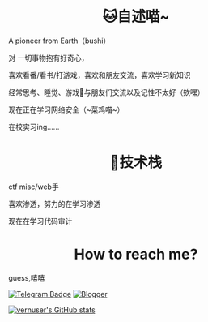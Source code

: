 
<h1 align="center">🐱自述喵~</h1>

<p>A pioneer from Earth（bushi）</p>

<p>对 一切事物抱有好奇心，</p>

<p>喜欢看番/看书/打游戏，喜欢和朋友交流，喜欢学习新知识</p>

<p>经常思考、睡觉、游戏🤺与朋友们交流以及记性不太好（欸嘿）</p>

<p>现在正在学习网络安全（~菜鸡喵~）</p>

<p>在校实习ing......</p>

<h1 align="center">🔭技术栈</h1>

<p>ctf misc/web手</p>

<p>喜欢渗透，努力的在学习渗透</p>

<p>现在在学习代码审计</p>

<h1 align="center">How to reach me?</h1>

guess,嘻嘻



[![Telegram Badge](https://img.shields.io/badge/Telegram-blue?style=for-the-badge&logo=telegram&logoColor=white)](https://t.me/NightZer0x)
[![Blogger](https://img.shields.io/badge/Blogger-%23FF5722.svg?logo=blogger&logoColor=white)](https://vernus.top/vernus)

[![vernuser's GitHub stats](https://github-readme-stats.vercel.app/api?username=vernuser)](https://github.com/vernuser)

